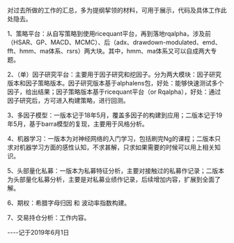 


对过去所做的工作的汇总，多为提纲挈领的材料，可用于展示，代码及具体工作此处隐去。


1、策略平台：从自写策略到使用ricequant平台，再到落地rqalpha，涉及前（HSAR、GP、MACD、MCMC）、后（adx、drawdown-modulated、emd、fft、hmm、ma体系、rsrs）两大块。其中，hmm、ma体系又可以自成两大专题。

2、（单）因子研究平台：主要用于因子研究和挖因子。分为两大模块：因子研究版本和因子策略版本。因子研究版本基于alphalens包，好处：能够快速测试多个因子，给出结果；因子策略版本基于ricequant平台（or Rqalpha），好处：通过因子研究后，方可进入构建策略，进行回测。

3、多因子模型：一版本记于18年5月，覆盖多因子的构建到应用；二版本记于19年5月，基于barra模型的复现，主要用于风格分析。

4、机器学习：一版本为对神经网络的入门学习，包括刷完Ng的课程；二版本只求对机器学习方面的感性认知，不求甚解，只求如果需要的时候可以用上相关知识。

5、头部量化私募：一版本为私募特征分析，主要对接触过的私募作记录；二版本为头部量化私募分析，主要是对私募业绩作记录，后续增加内容，扩展到全面了解。

6、期权：希腊字母归因 和 波动率指数构建。

7、交易持仓分析：工作内容。



----记于2019年6月1日
